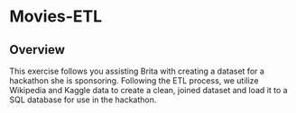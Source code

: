 # Movies-ETL
## Overview
This exercise follows you assisting Brita with creating a dataset for a hackathon she is sponsoring. Following the ETL process, we utilize Wikipedia and Kaggle data to create a clean, joined dataset and load it to a SQL database for use in the hackathon.
